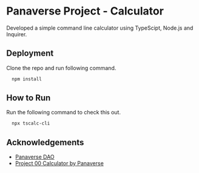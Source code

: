 
# Panaverse Project - Calculator

Developed a simple command line calculator using TypeScipt, Node.js and Inquirer.

## Deployment

Clone the repo and run following command.

```bash
  npm install
```


## How to Run

Run the following command to check this out.

```bash
  npx tscalc-cli
```
## Acknowledgements

 - [Panaverse DAO](https://www.panaverse.co/)
 - [Project 00 Calculator by Panaverse](https://github.com/panaverse/typescript-node-projects/tree/main/project00_calculator)